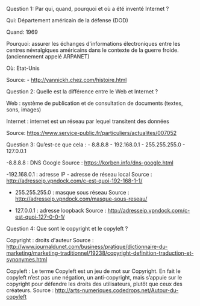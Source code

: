 Question 1:
Par qui, quand, pourquoi et où a été inventé Internet ?

Qui: Département américain de la défense (DOD)

Quand: 1969

Pourquoi: assurer les échanges d'informations électroniques entre les centres névralgiques américains dans le contexte de la guerre froide. (anciennement appelé ARPANET)

Où: Etat-Unis

Source: - http://yannickh.chez.com/histoire.html

Question 2:
Quelle est la différence entre le Web et Internet ?

Web : système de publication et de consultation de documents (textes, sons, images) 

Internet : internet est un réseau par lequel transitent des données

Source: https://www.service-public.fr/particuliers/actualites/007052

Question 3:
Qu’est-ce que cela :
	- 8.8.8.8
	- 192.168.0.1
	- 255.255.255.0
	- 127.0.0.1

-8.8.8.8 : DNS Google
Source : https://korben.info/dns-google.html

-192.168.0.1 : adresse IP - adresse de réseau local
Source : http://adresseip.vpndock.com/c-est-quoi-192-168-1-1/ 

- 255.255.255.0 : masque sous réseau
Source : http://adresseip.vpndock.com/masque-sous-reseau/

- 127.0.0.1 : adresse loopback
Source : http://adresseip.vpndock.com/c-est-quoi-127-0-0-1/ 

Question 4:
Que sont le copyright et le copyleft ?

Copyright : droits d'auteur
Source : http://www.journaldunet.com/business/pratique/dictionnaire-du-marketing/marketing-traditionnel/19238/copyright-definition-traduction-et-synonymes.html

Copyleft : Le terme Copyleft est un jeu de mot sur Copyright. En fait le copyleft n’est pas une négation, un anti-copyright, mais s’appuie sur le copyright pour défendre les droits des utilisateurs, plutôt que ceux des créateurs.
Source : http://arts-numeriques.codedrops.net/Autour-du-copyleft



